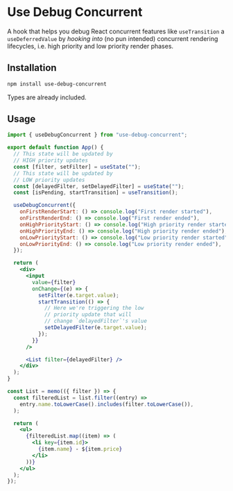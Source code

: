# Use Debug Concurrent

A hook that helps you debug React concurrent features like `useTransition` a `useDeferredValue` by _hooking into_ (no pun intended) concurrent rendering lifecycles, i.e. high priority and low priority render phases.

## Installation

```sh
npm install use-debug-concurrent
```

Types are already included.

## Usage

```jsx
import { useDebugConcurrent } from "use-debug-concurrent";

export default function App() {
  // This state will be updated by
  // HIGH priority updates
  const [filter, setFilter] = useState("");
  // This state will be updated by
  // LOW priority updates
  const [delayedFilter, setDelayedFilter] = useState("");
  const [isPending, startTransition] = useTransition();

  useDebugConcurrent({
    onFirstRenderStart: () => console.log("First render started"),
    onFirstRenderEnd: () => console.log("First render ended"),
    onHighPriorityStart: () => console.log("High priority render started"),
    onHighPriorityEnd: () => console.log("High priority render ended"),
    onLowPriorityStart: () => console.log("Low priority render started"),
    onLowPriorityEnd: () => console.log("Low priority render ended"),
  });

  return (
    <div>
      <input
        value={filter}
        onChange={(e) => {
          setFilter(e.target.value);
          startTransition(() => {
            // Here we're triggering the low
            // priority update that will
            // change `delayedFilter`'s value
            setDelayedFilter(e.target.value);
          });
        }}
      />

      <List filter={delayedFilter} />
    </div>
  );
}

const List = memo(({ filter }) => {
  const filteredList = list.filter((entry) =>
    entry.name.toLowerCase().includes(filter.toLowerCase()),
  );

  return (
    <ul>
      {filteredList.map((item) => (
        <li key={item.id}>
          {item.name} - ${item.price}
        </li>
      ))}
    </ul>
  );
});
```
